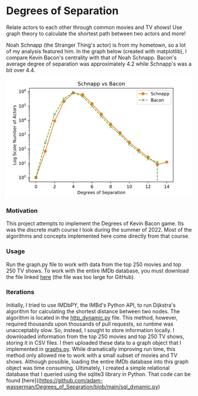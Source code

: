 # Degrees of Separation
Relate actors to each other through common movies and TV shows! Use graph theory to calculate the shortest path between two actors and more!

Noah Schnapp (the Stranger Thing's actor) is from my hometown, so a lot of my analysis featured him. In the graph below (created with matplotlib), I compare Kevin Bacon's centrality with that of Noah Schnapp. Bacon's average degree of separation was approximately 4.2 while Schnapp's was a bit over 4.4.
![Noah Schnapp vs Kevin Bacon's Centrality](https://github.com/adam-wasserman/Degrees_of_Separation/blob/main/graphs/Schnapp_v_Bacon.png)

### Motivation
This project attempts to implement the Degrees of Kevin Bacon game. Its was the discrete math course I took during the summer of 2022. Most of the algorithms and concepts implemented here come directly from that course.

### Usage
Run the graph.py file to work with data from the top 250 movies and top 250 TV shows. To work with the entire IMDb database, you must download the file linked [here](https://drive.google.com/drive/folders/1ZJ-OMo0_KYH3gODvKqrtALVfaEoQWved?usp=sharing) (the file was too large for GitHub).

### Iterations
Initially, I tried to use IMDbPY, the IMBd's Python API, to run Dijkstra's algorithm for calculating the shortest distance between two nodes. The algorithm is located in the [http_dynamic.py](https://github.com/adam-wasserman/Degrees_of_Separation/blob/main/http_dynamic.py) file. This method, however, required thousands upon thousands of pull requests, so runtime was unacceptably slow. So, instead, I sought to store information locally. I downloaded information from the top 250 movies and top 250 TV shows, storing it in CSV files. I then uploaded these data to a graph object that I implemented in [graphs.py](https://github.com/adam-wasserman/Degrees_of_Separation/blob/main/graphs.py). While dramatically improving run time, this method only allowed me to work with a small subset of movies and TV shows. Although possible, loading the entire IMDb database into this graph object was time consuming. Ultimately, I created a simple relational database that I queried using the sqlite3 library in Python. That code can be found [here]((https://github.com/adam-wasserman/Degrees_of_Separation/blob/main/sql_dynamic.py)
